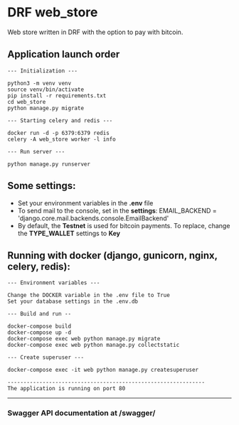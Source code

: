 # DRF web_store

Web store written in DRF with the option to pay with bitcoin.

## Application launch order

    --- Initialization ---
    
    python3 -m venv venv
    source venv/bin/activate
    pip install -r requirements.txt
    cd web_store
    python manage.py migrate
    
    --- Starting celery and redis --- 

    docker run -d -p 6379:6379 redis
    celery -A web_store worker -l info
    
    --- Run server ---
    
    python manage.py runserver

## Some settings:

* Set your environment variables in the **.env** file
* To send mail to the console, set in the **settings**: EMAIL_BACKEND = 'django.core.mail.backends.console.EmailBackend'
* By default, the **Testnet** is used for bitcoin payments. To replace, change the **TYPE_WALLET** settings to **Key**

## Running with docker (django, gunicorn, nginx, celery, redis):

    --- Environment variables ---    

    Change the DOCKER variable in the .env file to True
    Set your database settings in the .env.db
    
    --- Build and run --    

    docker-compose build
    docker-compose up -d
    docker-compose exec web python manage.py migrate
    docker-compose exec web python manage.py collectstatic
    
    --- Create superuser ---

    docker-compose exec -it web python manage.py createsuperuser

    --------------------------------------------------------------
    The application is running on port 80

___

### Swagger API documentation at /swagger/
